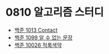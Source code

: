 # 0810 알고리즘 스터디

- [백준 1013 Contact](https://www.acmicpc.net/problem/1013)
- [백준 1099 알 수 없는 문장](https://www.acmicpc.net/problem/1099)
- [백준 10026 적록색약](https://www.acmicpc.net/problem/10026)
